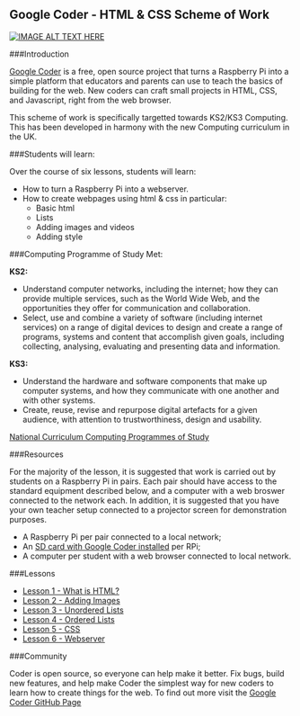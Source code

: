 ## Google Coder - HTML & CSS Scheme of Work

[![IMAGE ALT TEXT HERE](http://img.youtube.com/watch?v=wH24YwdayFg/0.jpg)](https://www.youtube.com/watch?v=wH24YwdayFg)


###Introduction

[Google Coder](http://googlecreativelab.github.io/coder/) is a free, open source project that turns a Raspberry Pi into a simple platform that educators and parents can use to teach the basics of building for the web. New coders can craft small projects in HTML, CSS, and Javascript, right from the web browser.

This scheme of work is specifically targetted towards KS2/KS3 Computing. This has been developed in harmony with the new Computing curriculum in the UK. 

###Students will learn:

Over the course of six lessons, students will learn:

- How to turn a Raspberry Pi into a webserver.
- How to create webpages using html & css in particular:
	- Basic html
	- Lists
	- Adding images and videos
	- Adding style
	

###Computing Programme of Study Met:

**KS2:**

- Understand computer networks, including the internet; how they can provide multiple services, such as the World Wide Web, and the opportunities they offer for communication and collaboration.
- Select, use and combine a variety of software (including internet services) on a range of digital devices to design and create a range of programs, systems and content that accomplish given goals, including collecting, analysing, evaluating and presenting data and information.

**KS3:**

- Understand the hardware and software components that make up computer systems, and how they communicate with one another and with other systems.
- Create, reuse, revise and repurpose digital artefacts for a given audience, with attention to trustworthiness, design and usability.

[National Curriculum Computing Programmes of Study](https://www.gov.uk/government/publications/national-curriculum-in-england-computing-programmes-of-study/national-curriculum-in-england-computing-programmes-of-study#key-stage-3)

###Resources

For the majority of the lesson, it is suggested that work is carried out by students on a Raspberry Pi in pairs. Each pair should have access to the standard equipment described below, and a computer with a web broswer connected to the network each. In addition, it is suggested that you have your own teacher setup connected to a projector screen for demonstration purposes.

- A Raspberry Pi per pair connected to a local network;
- An [SD card with Google Coder installed](http://googlecreativelab.github.io/coder/) per RPi; 
- A computer per student with a web browser connected to local network.


###Lessons

- [Lesson 1 - What is HTML?](/Lesson-1/lesson-plan-1.md)
- [Lesson 2 - Adding Images](/Lesson-2/lesson-plan-2.md)
- [Lesson 3 - Unordered Lists](/Lesson-3/lesson-plan-3.md)
- [Lesson 4 - Ordered Lists](/Lesson-4/lesson-plan-4.md)
- [Lesson 5 - CSS](/Lesson-5/lesson-plan-5.md)
- [Lesson 6 - Webserver](/Lesson-6/lesson-plan-6.md)

###Community

Coder is open source, so everyone can help make it better. Fix bugs, build new features, and help make Coder the simplest way for new coders to learn how to create things for the web. To find out more visit the [Google Coder GitHub Page](https://github.com/googlecreativelab/coder/)
